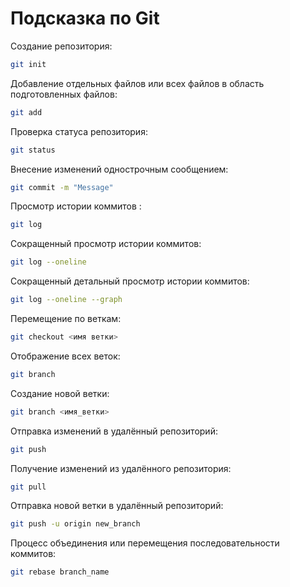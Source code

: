 # Подсказка по Git

Создание репозитория:
```sh
git init
```
Добавление отдельных файлов или всех файлов в область подготовленных файлов:
```sh
git add
```
Проверка статуса репозитория:
```sh
git status
```
Внесение изменений однострочным сообщением:
```sh
git commit -m "Message"
```
Просмотр истории коммитов :
```sh
git log
```
Сокращенный просмотр истории коммитов:
```sh
git log --oneline
```

Сокращенный детальный просмотр истории коммитов:
```sh
git log --oneline --graph
```

Перемещение по веткам:
```sh
git checkout <имя ветки>
```
Отображение всех веток:
```sh
git branch 
```

Создание новой ветки:
```sh
git branch <имя_ветки>
```
Отправка изменений в удалённый репозиторий:
```sh
git push
```
Получение изменений из удалённого репозитория:
```sh
git pull
```
Отправка новой ветки в удалённый репозиторий:
```sh
git push -u origin new_branch
```
Процесс объединения или перемещения последовательности коммитов:
```sh
git rebase branch_name
```